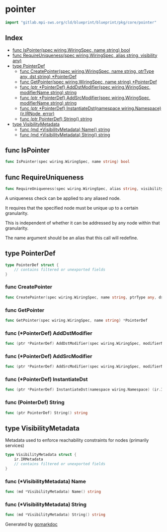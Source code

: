 <!-- Code generated by gomarkdoc. DO NOT EDIT -->

# pointer

```go
import "gitlab.mpi-sws.org/cld/blueprint/blueprint/pkg/core/pointer"
```

## Index

- [func IsPointer\(spec wiring.WiringSpec, name string\) bool](<#IsPointer>)
- [func RequireUniqueness\(spec wiring.WiringSpec, alias string, visibility any\)](<#RequireUniqueness>)
- [type PointerDef](<#PointerDef>)
  - [func CreatePointer\(spec wiring.WiringSpec, name string, ptrType any, dst string\) \*PointerDef](<#CreatePointer>)
  - [func GetPointer\(spec wiring.WiringSpec, name string\) \*PointerDef](<#GetPointer>)
  - [func \(ptr \*PointerDef\) AddDstModifier\(spec wiring.WiringSpec, modifierName string\) string](<#PointerDef.AddDstModifier>)
  - [func \(ptr \*PointerDef\) AddSrcModifier\(spec wiring.WiringSpec, modifierName string\) string](<#PointerDef.AddSrcModifier>)
  - [func \(ptr \*PointerDef\) InstantiateDst\(namespace wiring.Namespace\) \(ir.IRNode, error\)](<#PointerDef.InstantiateDst>)
  - [func \(ptr PointerDef\) String\(\) string](<#PointerDef.String>)
- [type VisibilityMetadata](<#VisibilityMetadata>)
  - [func \(md \*VisibilityMetadata\) Name\(\) string](<#VisibilityMetadata.Name>)
  - [func \(md \*VisibilityMetadata\) String\(\) string](<#VisibilityMetadata.String>)


<a name="IsPointer"></a>
## func IsPointer

```go
func IsPointer(spec wiring.WiringSpec, name string) bool
```



<a name="RequireUniqueness"></a>
## func RequireUniqueness

```go
func RequireUniqueness(spec wiring.WiringSpec, alias string, visibility any)
```

A uniqueness check can be applied to any aliased node.

It requires that the specified node must be unique up to a certain granularity.

This is independent of whether it can be addressed by any node within that granularity.

The name argument should be an alias that this call will redefine.

<a name="PointerDef"></a>
## type PointerDef



```go
type PointerDef struct {
    // contains filtered or unexported fields
}
```

<a name="CreatePointer"></a>
### func CreatePointer

```go
func CreatePointer(spec wiring.WiringSpec, name string, ptrType any, dst string) *PointerDef
```



<a name="GetPointer"></a>
### func GetPointer

```go
func GetPointer(spec wiring.WiringSpec, name string) *PointerDef
```



<a name="PointerDef.AddDstModifier"></a>
### func \(\*PointerDef\) AddDstModifier

```go
func (ptr *PointerDef) AddDstModifier(spec wiring.WiringSpec, modifierName string) string
```



<a name="PointerDef.AddSrcModifier"></a>
### func \(\*PointerDef\) AddSrcModifier

```go
func (ptr *PointerDef) AddSrcModifier(spec wiring.WiringSpec, modifierName string) string
```



<a name="PointerDef.InstantiateDst"></a>
### func \(\*PointerDef\) InstantiateDst

```go
func (ptr *PointerDef) InstantiateDst(namespace wiring.Namespace) (ir.IRNode, error)
```



<a name="PointerDef.String"></a>
### func \(PointerDef\) String

```go
func (ptr PointerDef) String() string
```



<a name="VisibilityMetadata"></a>
## type VisibilityMetadata

Metadata used to enforce reachability constraints for nodes \(primarily services\)

```go
type VisibilityMetadata struct {
    ir.IRMetadata
    // contains filtered or unexported fields
}
```

<a name="VisibilityMetadata.Name"></a>
### func \(\*VisibilityMetadata\) Name

```go
func (md *VisibilityMetadata) Name() string
```



<a name="VisibilityMetadata.String"></a>
### func \(\*VisibilityMetadata\) String

```go
func (md *VisibilityMetadata) String() string
```



Generated by [gomarkdoc](<https://github.com/princjef/gomarkdoc>)
